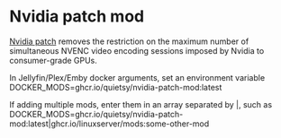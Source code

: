 # Nvidia patch mod

[Nvidia patch](https://github.com/keylase/nvidia-patch) removes the restriction on the maximum number of simultaneous NVENC video encoding sessions imposed by Nvidia to consumer-grade GPUs.

In Jellyfin/Plex/Emby docker arguments, set an environment variable DOCKER_MODS=ghcr.io/quietsy/nvidia-patch-mod:latest

If adding multiple mods, enter them in an array separated by |, such as DOCKER_MODS=ghcr.io/quietsy/nvidia-patch-mod:latest|ghcr.io/linuxserver/mods:some-other-mod
